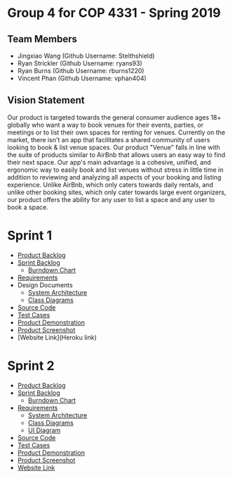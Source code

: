 # Group 4 for COP 4331 - Spring 2019

## Team Members

- Jingxiao Wang (Github Username: Stelthshield)
- Ryan Strickler (Github Username: ryans93)
- Ryan Burns (Github Username: rburns1220)
- Vincent Phan (Github Username: vphan404)

## Vision Statement

Our product is targeted towards the general consumer audience ages 18+ globally who want a way to book venues for their events, parties, or meetings or to list their own spaces for renting for venues. Currently on the market, there isn't an app that facilitates a shared community of users looking to book & list venue spaces. Our product "Venue" falls in line with the suite of products similar to AirBnb that allows users an easy way to find their next space. Our app's main advantage is a cohesive, unified, and ergonomic way to easily book and list venues without stress in little time in addition to reviewing and analyzing all aspects of your booking and listing experience. Unlike AirBnb, which only caters towards daily rentals, and unlike other booking sites, which only cater towards large event organizers, our product offers the ability for any user to list a space and any user to book a space. 

# Sprint 1

- [Product Backlog](https://github.com/Stelthshield/COP4331_Spring2019_Group4/blob/master/sprint1/product_backlog.md)
- [Sprint Backlog](https://github.com/Stelthshield/COP4331_Spring2019_Group4/blob/master/sprint1/sprint_backlog.md)
  - [Burndown Chart](https://i.imgur.com/7DH5S21.png)
- [Requirements](https://github.com/Stelthshield/COP4331_Spring2019_Group4/blob/master/sprint1/requirements.md)
- Design Documents
  - [System Architecture](https://github.com/Stelthshield/COP4331_Spring2019_Group4/blob/master/sprint1/architecture.md)
  - [Class Diagrams](https://imgur.com/a/Z2U1CMO)
- [Source Code](https://github.com/Stelthshield/COP4331_Spring2019_Group4/tree/master/venue)
- [Test Cases](https://github.com/Stelthshield/COP4331_Spring2019_Group4/blob/master/sprint1/tests.md)
- [Product Demonstration](https://youtu.be/kp_h6RdZ3Os)
- [Product Screenshot](https://i.imgur.com/rl9ojJv.png)
- [Website Link](Heroku link)

# Sprint 2

- [Product Backlog](https://github.com/Stelthshield/COP4331_Spring2019_Group4/blob/master/sprint2/product_backlog.md)
- [Sprint Backlog](https://github.com/Stelthshield/COP4331_Spring2019_Group4/blob/master/sprint2/sprint_backlog.md)
  - [Burndown Chart](https://github.com/Stelthshield/COP4331_Spring2019_Group4/blob/master/sprint2/Burndown%20Chart%20Sprint%202.png)
- [Requirements](https://github.com/Stelthshield/COP4331_Spring2019_Group4/blob/master/sprint2/requirements.md)
  - [System Architecture](https://github.com/Stelthshield/COP4331_Spring2019_Group4/blob/master/sprint2/architecture.md)
  - [Class Diagrams](https://imgur.com/a/Z2U1CMO)
  - [UI Diagram](https://raw.githubusercontent.com/Stelthshield/COP4331_Spring2019_Group4/master/sprint2/UI%20Diagram.png)
- [Source Code](https://github.com/Stelthshield/COP4331_Spring2019_Group4/tree/master/venue)
- [Test Cases](https://github.com/Stelthshield/COP4331_Spring2019_Group4/blob/master/sprint2/tests.md)
- [Product Demonstration](https://youtu.be/kp_h6RdZ3Os)
- [Product Screenshot](https://i.imgur.com/rl9ojJv.png)
- [Website Link](https://frozen-waters-78208.herokuapp.com/)

